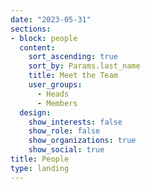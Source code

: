 ```yaml
---
date: "2023-05-31"
sections:
- block: people
  content:
    sort_ascending: true
    sort_by: Params.last_name
    title: Meet the Team
    user_groups:
      - Heads
      - Members
  design:
    show_interests: false
    show_role: false
    show_organizations: true
    show_social: true
title: People
type: landing
---
```

